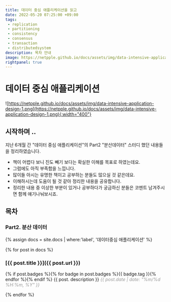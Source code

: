 ```yaml
---
title: 데이터 중심 애플리케이션을 읽고 
date: 2022-05-20 07:25:00 +09:00
tags:
 - replication
 - partitioning
 - consistency
 - consensus
 - transaction
 - distributedsystem
description: 목차 안내  
image: https://netpple.github.io/docs/assets/img/data-intensive-application-design-1.png  
rightpanel: true
---
```


# 데이터 중심 애플리케이션 

![https://netpple.github.io/docs/assets/img/data-intensive-application-design-1.png](https://netpple.github.io/docs/assets/img/data-intensive-application-design-1.png){:width="400"}


## 시작하며 ..
지난 6개월 간 "데이터 중심 애플리케이션"의 Part2 "분산데이터" 스터디 했던 내용들을 정리하였습니다.  

- 책이 어렵다 보니 진도 빼기 보다는 확실한 이해를 목표로 하였는데요.  
- 그럼에도 아직 부족함을 느낍니다.  
- 많이들 아시는 유명한 책이고 공부하는 분들도 많으실 것 같은데요.   
- 이해하시는데 도움이 될 것 같아 정리한 내용을 공유합니다. 
- 정리한 내용 중 이상한 부분이 있거나 공부하다가 궁금하신 분들은 코멘트 남겨주시면 함께 얘기나눠보시죠.  

## 목차
### Part2. 분산 데이터
{% assign docs = site.docs | where:'label', '데이터중심 애플리케이션' %}

{% for post in docs %}
### [{{ post.title }}]({{ post.url }})
{% if post.badges %}{% for badge in post.badges %}<span class="badge badge-{{ badge.type }}">{{ badge.tag }}</span>{% endfor %}{% endif %} 
{{ post. description }}
<span class="post-date" style="font-style: italic; color: #999999">{{ post.date | date: "%m/%d %H:%m, %Y" }}</span>


{% endfor %}